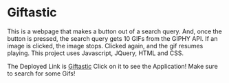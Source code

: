 # Giftastic

This is a webpage that makes a button out of a search query. And, once the button is pressed, the search query gets 10 GIFs from the GIPHY API. If an image is clicked, the image stops. Clicked again, and the gif resumes playing. This project uses Javascript, JQuery, HTML and CSS.


 The Deployed Link is [Giftastic][1] Click on it to see the Application! Make sure to search for some Gifs!

[1]: https://arnesh23.github.io/Giftastic/    "Giftastic"
